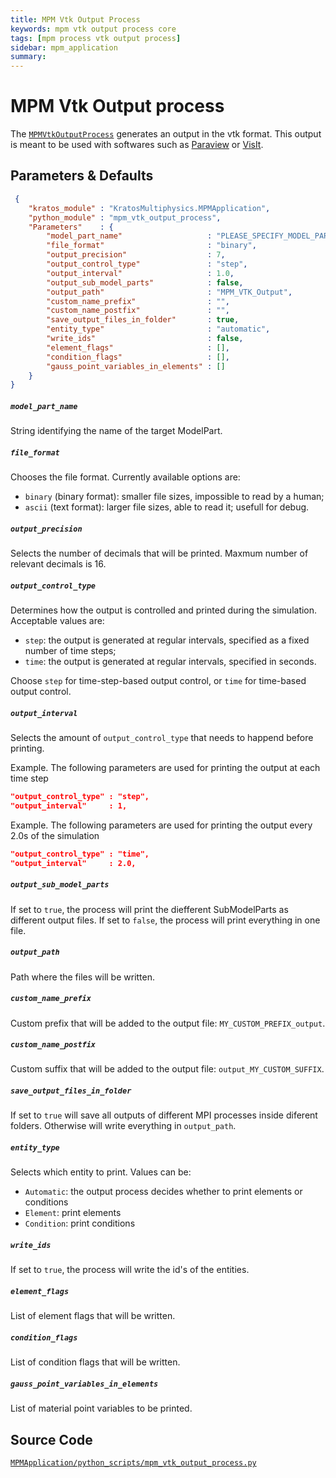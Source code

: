 ```yaml
---
title: MPM Vtk Output Process
keywords: mpm vtk output process core
tags: [mpm process vtk output process]
sidebar: mpm_application
summary: 
---
```


# MPM Vtk Output process

The [`MPMVtkOutputProcess`](https://github.com/KratosMultiphysics/Kratos/blob/master/applications/MPMApplication/python_scripts/mpm_vtk_output_process.py) generates an output in the vtk format. This output is meant to be used with softwares such as [Paraview](https://www.paraview.org/) or [VisIt](https://visit-dav.github.io/visit-website/).

## Parameters & Defaults

```json
 {
    "kratos_module" : "KratosMultiphysics.MPMApplication",
    "python_module" : "mpm_vtk_output_process",
    "Parameters"    : {
        "model_part_name"                   : "PLEASE_SPECIFY_MODEL_PART_NAME",
        "file_format"                       : "binary",
        "output_precision"                  : 7,
        "output_control_type"               : "step",
        "output_interval"                   : 1.0,
        "output_sub_model_parts"            : false,
        "output_path"                       : "MPM_VTK_Output",
        "custom_name_prefix"                : "",
        "custom_name_postfix"               : "",
        "save_output_files_in_folder"       : true,
        "entity_type"                       : "automatic",
        "write_ids"                         : false,
        "element_flags"                     : [],
        "condition_flags"                   : [],
        "gauss_point_variables_in_elements" : []
    }
}
```

##### `model_part_name`
String identifying the name of the target ModelPart.

##### `file_format`
Chooses the file format. Currently available options are:
- `binary` (binary format): smaller file sizes, impossible to read by a human;
- `ascii` (text format): larger file sizes, able to read it; usefull for debug.

##### `output_precision`
Selects the number of decimals that will be printed. Maxmum number of relevant decimals is 16.

##### `output_control_type`
Determines how the output is controlled and printed during the simulation. Acceptable values are:
* `step`: the output is generated at regular intervals, specified as a fixed number of time steps;
* `time`: the output is generated at regular intervals, specified in seconds.

Choose `step` for time-step-based output control, or `time` for time-based output control.

##### `output_interval`
Selects the amount of `output_control_type` that needs to happend before printing.

Example. The following parameters are used for printing the output at each time step
```json
"output_control_type" : "step",
"output_interval"     : 1,
```

Example. The following parameters are used for printing the output every 2.0s of the simulation
```json
"output_control_type" : "time",
"output_interval"     : 2.0,
```

##### `output_sub_model_parts`
If set to `true`, the process will print the diefferent SubModelParts as different output files.
If set to `false`, the process will print everything in one file.

##### `output_path`
Path where the files will be written.

##### `custom_name_prefix`
Custom prefix that will be added to the output file: `MY_CUSTOM_PREFIX_output`.

##### `custom_name_postfix`
Custom suffix that will be added to the output file: `output_MY_CUSTOM_SUFFIX`.

##### `save_output_files_in_folder`
If set to `true` will save all outputs of different MPI processes inside diferent folders. Otherwise will write everything in `output_path`.

##### `entity_type`
Selects which entity to print. Values can be:
- `Automatic`: the output process decides whether to print elements or conditions
- `Element`: print elements
- `Condition`: print conditions

##### `write_ids`
If set to `true`, the process will write the id's of the entities.

##### `element_flags`
List of element flags that will be written.

##### `condition_flags`
List of condition flags that will be written.

##### `gauss_point_variables_in_elements`
List of material point variables to be printed.

## Source Code

[<i class="fa fa-github"></i> `MPMApplication/python_scripts/mpm_vtk_output_process.py`](https://github.com/KratosMultiphysics/Kratos/blob/master/applications/MPMApplication/python_scripts/mpm_vtk_output_process.py)
